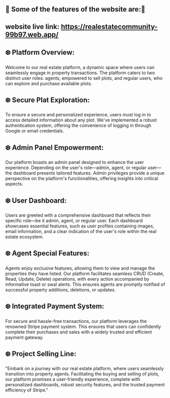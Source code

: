 ## 🌟 Some of the features of the website are:🌟

## website live link: https://realestatecommunity-99b97.web.app/

## ❄️ Platform Overview:
Welcome to our real estate platform, a dynamic space where users can seamlessly engage in property transactions. The platform caters to two distinct user roles: agents, empowered to sell plots, and regular users, who can explore and purchase available plots.

## ❄️ Secure Plat Exploration:
To ensure a secure and personalized experience, users must log in to access detailed information about any plot. We've implemented a robust authentication system, offering the convenience of logging in through Google or email credentials.

## ❄️ Admin Panel Empowerment:
Our platform boasts an admin panel designed to enhance the user experience. Depending on the user's role—admin, agent, or regular user—the dashboard presents tailored features. Admin privileges provide a unique perspective on the platform's functionalities, offering insights into critical aspects.

 ## ❄️ User Dashboard:
Users are greeted with a comprehensive dashboard that reflects their specific role—be it admin, agent, or regular user. Each dashboard showcases essential features, such as user profiles containing images, email information, and a clear indication of the user's role within the real estate ecosystem.

## ❄️ Agent Special Features:
Agents enjoy exclusive features, allowing them to view and manage the properties they have listed. Our platform facilitates seamless CRUD (Create, Read, Update, Delete) operations, with every action accompanied by informative toast or swal alerts. This ensures agents are promptly notified of successful property additions, deletions, or updates.

## ❄️ Integrated Payment System:
For secure and hassle-free transactions, our platform leverages the renowned Stripe payment system. This ensures that users can confidently complete their purchases and sales with a widely trusted and efficient payment gateway.

## ❄️ Project Selling Line:
"Embark on a journey with our real estate platform, where users seamlessly transition into property agents. Facilitating the buying and selling of plots, our platform promises a user-friendly experience, complete with personalized dashboards, robust security features, and the trusted payment efficiency of Stripe."

